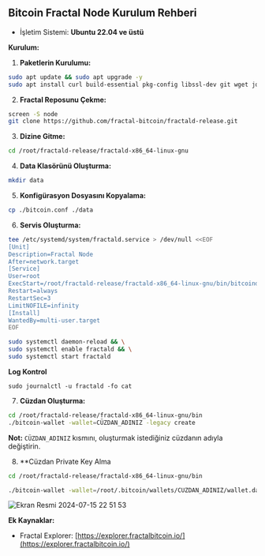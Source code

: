 ## Bitcoin Fractal Node Kurulum Rehberi

* İşletim Sistemi: **Ubuntu 22.04 ve üstü**

**Kurulum:**

1. **Paketlerin Kurulumu:**

```bash
sudo apt update && sudo apt upgrade -y
sudo apt install curl build-essential pkg-config libssl-dev git wget jq make gcc chrony -y
```

2. **Fractal Reposunu Çekme:**

```bash
screen -S node
git clone https://github.com/fractal-bitcoin/fractald-release.git
```

3. **Dizine Gitme:**

```bash
cd /root/fractald-release/fractald-x86_64-linux-gnu
```

4. **Data Klasörünü Oluşturma:**

```bash
mkdir data
```

5. **Konfigürasyon Dosyasını Kopyalama:**

```bash
cp ./bitcoin.conf ./data
```

6. **Servis Oluşturma:**

```bash
tee /etc/systemd/system/fractald.service > /dev/null <<EOF
[Unit]
Description=Fractal Node
After=network.target
[Service]
User=root
ExecStart=/root/fractald-release/fractald-x86_64-linux-gnu/bin/bitcoind -datadir=/root/fractald-release/fractald-x86_64-linux-gnu/data/ -maxtipage=504576000
Restart=always
RestartSec=3
LimitNOFILE=infinity
[Install]
WantedBy=multi-user.target
EOF
```

```bash
sudo systemctl daemon-reload && \
sudo systemctl enable fractald && \
sudo systemctl start fractald
```

**Log Kontrol**
```
sudo journalctl -u fractald -fo cat
```

7. **Cüzdan Oluşturma:**

```bash
cd /root/fractald-release/fractald-x86_64-linux-gnu/bin
./bitcoin-wallet -wallet=CÜZDAN_ADINIZ -legacy create
```
**Not:** `CÜZDAN_ADINIZ` kısmını, oluşturmak istediğiniz cüzdanın adıyla değiştirin.

8. **Cüzdan Private Key Alma
```bash
cd /root/fractald-release/fractald-x86_64-linux-gnu/bin
```
```bash
./bitcoin-wallet -wallet=/root/.bitcoin/wallets/CUZDAN_ADINIZ/wallet.dat -dumpfile=/root/.bitcoin/wallets/CUZDAN_ADINIZ/MyPK.dat dump
```



![Ekran Resmi 2024-07-15 22 51 53](https://github.com/user-attachments/assets/e3abaf80-6ee2-4ae5-8fc4-dd6debe75819)

**Ek Kaynaklar:**

* Fractal Explorer: [https://explorer.fractalbitcoin.io/](https://explorer.fractalbitcoin.io/)

